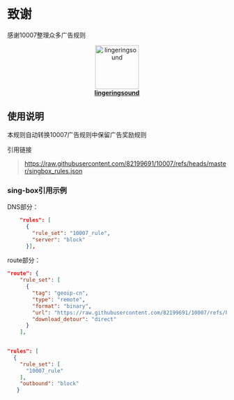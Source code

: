 # 致谢

感谢10007整理众多广告规则

<a href="https://github.com/lingeringsound">

  <p align="center">
    <img src="https://avatars.githubusercontent.com/u/114198798?v=4" width="100" height="100" alt="lingeringsound">
    <br>
    <strong>lingeringsound</strong>
  </p>

</a>

## 使用说明

本规则自动转换10007广告规则中保留广告奖励规则

引用链接

> https://raw.githubusercontent.com/82199691/10007/refs/heads/master/singbox_rules.json

### sing-box引用示例

  DNS部分：

```json
    "rules": [
      {
        "rule_set": "10007_rule",
        "server": "block"
      }],


```

route部分：

```json
"route": {
    "rule_set": [
      {
        "tag": "geoip-cn",
        "type": "remote",
        "format": "binary",
        "url": "https://raw.githubusercontent.com/82199691/10007/refs/heads/master/singbox_rules.json",
        "download_detour": "direct"
      }
    ],
    
```



```json
"rules": [
  {
    "rule_set": [
      "10007_rule"
    ],
    "outbound": "block"
   }
```



